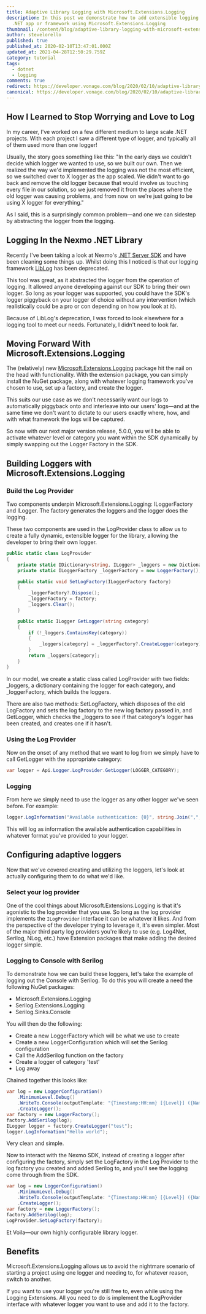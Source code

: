 ```yaml
---
title: Adaptive Library Logging with Microsoft.Extensions.Logging
description: In this post we demonstrate how to add extensible logging to any
  .NET app or framework using Microsoft.Extensions.Logging
thumbnail: /content/blog/adaptive-library-logging-with-microsoft-extensions-logging-dr/E_Love-the-Log_1200x600.png
author: stevelorello
published: true
published_at: 2020-02-10T13:47:01.000Z
updated_at: 2021-04-28T12:50:29.759Z
category: tutorial
tags:
  - dotnet
  - logging
comments: true
redirect: https://developer.vonage.com/blog/2020/02/10/adaptive-library-logging-with-microsoft-extensions-logging-dr
canonical: https://developer.vonage.com/blog/2020/02/10/adaptive-library-logging-with-microsoft-extensions-logging-dr
---
```

## How I Learned to Stop Worrying and Love to Log

In my career, I've worked on a few different medium to large scale .NET projects. With each project I saw a different type of logger, and typically all of them used more than one logger!

Usually, the story goes something like this: "In the early days we couldn't decide which logger we wanted to use, so we built our own. Then we realized the way we'd implemented the logging was not the most efficient, so we switched over to X logger as the app scaled. We didn't want to go back and remove the old logger because that would involve us touching every file in our solution, so we just removed it from the places where the old logger was causing problems, and from now on we're just going to be using X logger for everything."

As I said, this is a surprisingly common problem—and one we can sidestep by abstracting the logger from the logging.

## Logging In the Nexmo .NET Library

Recently I've been taking a look at Nexmo's [.NET Server SDK](https://github.com/Nexmo/nexmo-dotnet) and have been cleaning some things up. Whilst doing this I noticed is that our logging framework [LibLog](https://github.com/damianh/LibLog) has been deprecated.

This tool was great, as it abstracted the logger from the operation of logging. It allowed anyone developing against our SDK to bring their own logger. So long as your logger was supported, you could have the SDK's logger piggyback on your logger of choice without any intervention (which realistically could be a pro or con depending on how you look at it).

Because of LibLog's deprecation, I was forced to look elsewhere for a logging tool to meet our needs. Fortunately, I didn't need to look far.

## Moving Forward With Microsoft.Extensions.Logging

The (relatively) new [Microsoft.Extensions.Logging](https://www.nuget.org/packages/Microsoft.Extensions.Logging/) package hit the nail on the head with functionality. With the extension package, you can simply install the NuGet package, along with whatever logging framework you've chosen to use, set up a factory, and create the logger.

This suits our use case as we don't necessarily want our logs to automatically piggyback onto and interleave into our users' logs—and at the same time we don't want to dictate to our users exactly where, how, and with what framework the logs will be captured.

So now with our next major version release, 5.0.0, you will be able to activate whatever level or category you want within the SDK dynamically by simply swapping out the Logger Factory in the SDK.

## Building Loggers with Microsoft.Extensions.Logging

### Build the Log Provider

Two components underpin Microsoft.Extensions.Logging: ILoggerFactory and ILogger. The factory generates the loggers and the logger does the logging.

These two components are used in the LogProvider class to allow us to create a fully dynamic, extensible logger for the library, allowing the developer to bring their own logger.

```csharp
public static class LogProvider
{
    private static IDictionary<string, ILogger> _loggers = new Dictionary<string, ILogger>();
    private static ILoggerFactory _loggerFactory = new LoggerFactory();

    public static void SetLogFactory(ILoggerFactory factory)
    {
        _loggerFactory?.Dispose();
        _loggerFactory = factory;
        _loggers.Clear();
    }

    public static ILogger GetLogger(string category)
    {
        if (!_loggers.ContainsKey(category))
        {
            _loggers[category] = _loggerFactory?.CreateLogger(category)?? NullLogger.Instance;
        }
        return _loggers[category];
    }
}
```

In our model, we create a static class called LogProvider with two fields: _loggers, a dictionary containing the logger for each category, and _loggerFactory, which builds the loggers.

There are also two methods: SetLogFactory, which disposes of the old LogFactory and sets the log factory to the new log factory passed in, and GetLogger, which checks the _loggers to see if that category's logger has been created, and creates one if it hasn't.

### Using the Log Provider

Now on the onset of any method that we want to log from we simply have to call GetLogger with the appropriate category:

```csharp
var logger = Api.Logger.LogProvider.GetLogger(LOGGER_CATEGORY);
```

### Logging

From here we simply need to use the logger as any other logger we've seen before. For example:

```csharp
logger.LogInformation("Available authentication: {0}", string.Join(",", authCapabilities));
```

This will log as information the available authentication capabilities in whatever format you've provided to your logger.

## Configuring adaptive loggers

Now that we've covered creating and utilizing the loggers, let's look at actually configuring them to do what we'd like.

### Select your log provider

One of the cool things about Microsoft.Extensions.Logging is that it's agonistic to the log provider that you use. So long as the log provider implements the `ILogProvider` interface it can be whatever it likes. And from the perspective of the developer trying to leverage it, it's even simpler. Most of the major third party log providers you're likely to use (e.g. Log4Net, Serilog, NLog, etc.) have Extension packages that make adding the desired logger simple.

### Logging to Console with Serilog

To demonstrate how we can build these loggers, let's take the example of logging out the Console with Serilog. To do this you will create a need the following NuGet packages:

* Microsoft.Extensions.Logging
* Serilog.Extensions.Logging
* Serilog.Sinks.Console

You will then do the following:

* Create a new LoggerFactory which will be what we use to create
* Create a new LoggerConfiguration which will set the Serilog configuration
* Call the AddSerilog function on the factory
* Create a logger of category 'test'
* Log away

Chained together this looks like:

```csharp
var log = new LoggerConfiguration()
    .MinimumLevel.Debug()
    .WriteTo.Console(outputTemplate: "{Timestamp:HH:mm} [{Level}] ({Name:l}) {Message}\n")
    .CreateLogger();
var factory = new LoggerFactory();
factory.AddSerilog(log);
ILogger logger = factory.CreateLogger("test");
logger.LogInformation("Hello world");
```

Very clean and simple.

Now to interact with the Nexmo SDK, instead of creating a logger after configuring the factory, simply set the LogFactory in the Log Provider to the log factory you created and added Serilog to, and you'll see the logging come through from the SDK.

```csharp
var log = new LoggerConfiguration()
    .MinimumLevel.Debug()
    .WriteTo.Console(outputTemplate: "{Timestamp:HH:mm} [{Level}] ({Name:l}) {Message}\n")
    .CreateLogger();
var factory = new LoggerFactory();
factory.AddSerilog(log);
LogProvider.SetLogFactory(factory);
```

Et Voila—our own highly configurable library logger.

## Benefits

Microsoft.Extensions.Logging allows us to avoid the nightmare scenario of starting a project using one logger and needing to, for whatever reason, switch to another.

If you want to use your logger you're still free to, even while using the Logging Extensions. All you need to do is implement the ILogProvider interface with whatever logger you want to use and add it to the factory.
